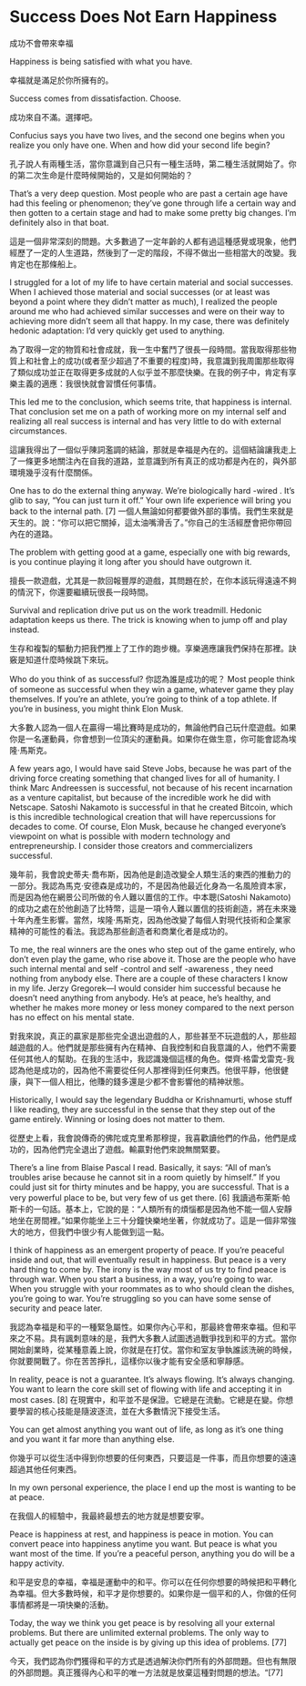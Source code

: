 #  Success Does Not Earn Happiness
成功不會帶來幸福

Happiness is being satisfied with what you have.

幸福就是滿足於你所擁有的。

Success comes from dissatisfaction. Choose.

成功來自不滿。選擇吧。

Confucius says you have two lives, and the second one begins when you realize you only have one. When and how did your second life begin?

孔子說人有兩種生活，當你意識到自己只有一種生活時，第二種生活就開始了。你的第二次生命是什麼時候開始的，又是如何開始的？

That’s a very deep question. Most people who are past a certain age have had this feeling or phenomenon; they’ve gone through life a certain way and then gotten to a certain stage and had to make some pretty big changes. I’m definitely also in that boat.

這是一個非常深刻的問題。大多數過了一定年齡的人都有過這種感覺或現象，他們經歷了一定的人生道路，然後到了一定的階段，不得不做出一些相當大的改變。我肯定也在那條船上。

I struggled for a lot of my life to have certain material and social successes. When I achieved those material and social successes (or at least was beyond a point where they didn’t matter as much), I realized the people around me who had achieved similar successes and were on their way to achieving more didn’t seem all that happy. In my case, there was definitely hedonic adaptation: I’d very quickly get used to anything.

為了取得一定的物質和社會成就，我一生中奮鬥了很長一段時間。當我取得那些物質上和社會上的成功(或者至少超過了不重要的程度)時，我意識到我周圍那些取得了類似成功並正在取得更多成就的人似乎並不那麼快樂。在我的例子中，肯定有享樂主義的適應：我很快就會習慣任何事情。

This led me to the conclusion, which seems trite, that happiness is internal. That conclusion set me on a path of working more on my internal self and realizing all real success is internal and has very little to do with external circumstances.

這讓我得出了一個似乎陳詞濫調的結論，那就是幸福是內在的。這個結論讓我走上了一條更多地關注內在自我的道路，並意識到所有真正的成功都是內在的，與外部環境幾乎沒有什麼關係。

One has to do the external thing anyway. We’re biologically hard -wired . It’s glib to say, “You can just turn it off.” Your own life experience will bring you back to the internal path. [7]
一個人無論如何都要做外部的事情。我們生來就是天生的。說：“你可以把它關掉，這太油嘴滑舌了。”你自己的生活經歷會把你帶回內在的道路。

The problem with getting good at a game, especially one with big rewards, is you continue playing it long after you should have outgrown it.

擅長一款遊戲，尤其是一款回報豐厚的遊戲，其問題在於，在你本該玩得遠遠不夠的情況下，你還要繼續玩很長一段時間。

Survival and replication drive put us on the work treadmill. Hedonic adaptation keeps us there. The trick is knowing when to jump off and play instead.

生存和複製的驅動力把我們推上了工作的跑步機。享樂適應讓我們保持在那裡。訣竅是知道什麼時候跳下來玩。

Who do you think of as successful?
你認為誰是成功的呢？
Most people think of someone as successful when they win a game, whatever game they play themselves. If you’re an athlete, you’re going to think of a top athlete. If you’re in business, you might think Elon Musk.

大多數人認為一個人在贏得一場比賽時是成功的，無論他們自己玩什麼遊戲。如果你是一名運動員，你會想到一位頂尖的運動員。如果你在做生意，你可能會認為埃隆·馬斯克。

A few years ago, I would have said Steve Jobs, because he was part of the driving force creating something that changed lives for all of humanity. I think Marc Andreessen is successful, not because of his recent incarnation as a venture capitalist, but because of the incredible work he did with Netscape. Satoshi Nakamoto is successful in that he created Bitcoin, which is this incredible technological creation that will have repercussions for decades to come. Of course, Elon Musk, because he changed everyone’s viewpoint on what is possible with modern technology and entrepreneurship. I consider those creators and commercializers successful.

幾年前，我會說史蒂夫·喬布斯，因為他是創造改變全人類生活的東西的推動力的一部分。我認為馬克·安德森是成功的，不是因為他最近化身為一名風險資本家，而是因為他在網景公司所做的令人難以置信的工作。中本聰(Satoshi Nakamoto)的成功之處在於他創造了比特幣，這是一項令人難以置信的技術創造，將在未來幾十年內產生影響。當然，埃隆·馬斯克，因為他改變了每個人對現代技術和企業家精神的可能性的看法。我認為那些創造者和商業化者是成功的。

To me, the real winners are the ones who step out of the game entirely, who don’t even play the game, who rise above it. Those are the people who have such internal mental and self -control and self -awareness , they need nothing from anybody else. There are a couple of these characters I know in my life. Jerzy Gregorek—I would consider him successful because he doesn’t need anything from anybody. He’s at peace, he’s healthy, and whether he makes more money or less money compared to the next person has no effect on his mental state.

對我來說，真正的贏家是那些完全退出遊戲的人，那些甚至不玩遊戲的人，那些超越遊戲的人。他們就是那些擁有內在精神、自我控制和自我意識的人，他們不需要任何其他人的幫助。在我的生活中，我認識幾個這樣的角色。傑齊·格雷戈雷克-我認為他是成功的，因為他不需要從任何人那裡得到任何東西。他很平靜，他很健康，與下一個人相比，他賺的錢多還是少都不會影響他的精神狀態。

Historically, I would say the legendary Buddha or Krishnamurti, whose stuff I like reading, they are successful in the sense that they step out of the game entirely. Winning or losing does not matter to them.

從歷史上看，我會說傳奇的佛陀或克里希那穆提，我喜歡讀他們的作品，他們是成功的，因為他們完全退出了遊戲。輸贏對他們來說無關緊要。

There’s a line from Blaise Pascal I read. Basically, it says: “All of man’s troubles arise because he cannot sit in a room quietly by himself.” If you could just sit for thirty minutes and be happy, you are successful. That is a very powerful place to be, but very few of us get there. [6]
我讀過布萊斯·帕斯卡的一句話。基本上，它說的是：“人類所有的煩惱都是因為他不能一個人安靜地坐在房間裡。”如果你能坐上三十分鐘快樂地坐著，你就成功了。這是一個非常強大的地方，但我們中很少有人能做到這一點。

I think of happiness as an emergent property of peace. If you’re peaceful inside and out, that will eventually result in happiness. But peace is a very hard thing to come by. The irony is the way most of us try to find peace is through war. When you start a business, in a way, you’re going to war. When you struggle with your roommates as to who should clean the dishes, you’re going to war. You’re struggling so you can have some sense of security and peace later.

我認為幸福是和平的一種緊急屬性。如果你內心平和，那最終會帶來幸福。但和平來之不易。具有諷刺意味的是，我們大多數人試圖透過戰爭找到和平的方式。當你開始創業時，從某種意義上說，你就是在打仗。當你和室友爭執誰該洗碗的時候，你就要開戰了。你在苦苦掙扎，這樣你以後才能有安全感和寧靜感。

In reality, peace is not a guarantee. It’s always flowing. It’s always changing. You want to learn the core skill set of flowing with life and accepting it in most cases. [8]
在現實中，和平並不是保證。它總是在流動。它總是在變。你想要學習的核心技能是隨波逐流，並在大多數情況下接受生活。

You can get almost anything you want out of life, as long as it’s one thing and you want it far more than anything else.

你幾乎可以從生活中得到你想要的任何東西，只要這是一件事，而且你想要的遠遠超過其他任何東西。

In my own personal experience, the place I end up the most is wanting to be at peace.

在我個人的經驗中，我最終最想去的地方就是想要安寧。

Peace is happiness at rest, and happiness is peace in motion. You can convert peace into happiness anytime you want. But peace is what you want most of the time. If you’re a peaceful person, anything you do will be a happy activity.

和平是安息的幸福，幸福是運動中的和平。你可以在任何你想要的時候把和平轉化為幸福。但大多數時候，和平才是你想要的。如果你是一個平和的人，你做的任何事情都將是一項快樂的活動。

Today, the way we think you get peace is by resolving all your external problems. But there are unlimited external problems. The only way to actually get peace on the inside is by giving up this idea of problems. [77]

今天，我們認為你們獲得和平的方式是透過解決你們所有的外部問題。但也有無限的外部問題。真正獲得內心和平的唯一方法就是放棄這種對問題的想法。“[77]
